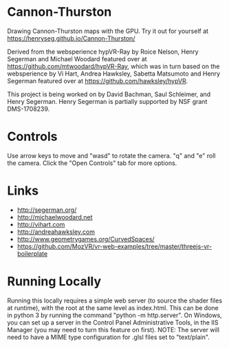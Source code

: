 # Cannon-Thurston
Drawing Cannon-Thurston maps with the GPU. Try it out for yourself at https://henryseg.github.io/Cannon-Thurston/

Derived from the websperience hypVR-Ray by Roice Nelson, Henry Segerman and Michael Woodard featured over at https://github.com/mtwoodard/hypVR-Ray, which was in turn based on the websperience  by Vi Hart, Andrea Hawksley, Sabetta Matsumoto and Henry Segerman featured over at https://github.com/hawksley/hypVR. 

This project is being worked on by David Bachman, Saul Schleimer, and Henry Segerman.
Henry Segerman is partially supported by NSF grant DMS-1708239.

# Controls
Use arrow keys to move and "wasd" to rotate the camera. "q" and "e" roll the camera. Click the "Open Controls" tab for more options.

# Links
* http://segerman.org/
* http://michaelwoodard.net
* http://vihart.com
* http://andreahawksley.com
* http://www.geometrygames.org/CurvedSpaces/
* https://github.com/MozVR/vr-web-examples/tree/master/threejs-vr-boilerplate

# Running Locally
Running this locally requires a simple web server (to source the shader files at runtime), with the root at the same level as index.html. This can be done in python 3 by running the command "python -m http.server". On Windows, you can set up a server in the Control Panel Administrative Tools, in the IIS Manager (you may need to turn this feature on first). NOTE: The server will need to have a MIME type configuration for .glsl files set to "text/plain".
